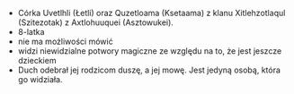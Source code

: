 - Córka Uvetlhli (Łetli) oraz Quzetloama (Ksetaama) z klanu Xitlehzotlaqul (Szitezotak) z Axtlohuuquei (Asztowukei).
- 8-latka
- nie ma możliwości mówić
- widzi niewidzialne potwory magiczne ze względu na to, że jest jeszcze dzieckiem
- Duch odebrał jej rodzicom duszę, a jej mowę. Jest jedyną osobą, która go widziała.